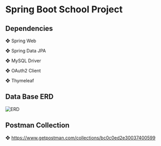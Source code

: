 # Spring Boot School Project

## Dependencies



❖ Spring Web

❖ Spring Data JPA

❖ MySQL Driver  

❖ OAuth2 Client 

❖ Thymeleaf

## Data Base ERD

![ERD](https://user-images.githubusercontent.com/103908249/195311442-bc8a58fc-1689-41f9-a969-f6dbb9e9369e.png)

## Postman Collection
❖    https://www.getpostman.com/collections/bc0c0ed2e30037400599
